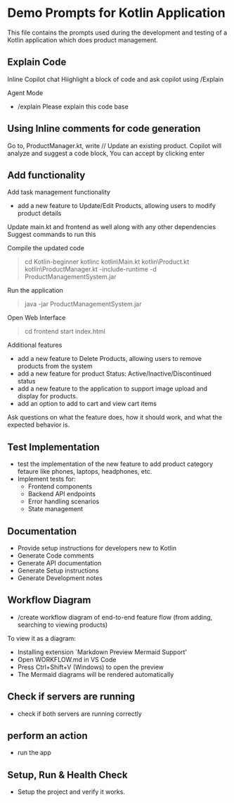 # Demo Prompts for Kotlin Application
This file contains the prompts used during the development and testing of a Kotlin application which does product management.

## Explain Code
Inline Copilot chat
Hiighlight a block of code and ask copilot using /Explain

Agent Mode
- /explain Please explain this code base 

## Using Inline comments for code generation
Go to, ProductManager.kt, write // Update an existing product. 
Copilot will analyze and suggest a code block, You can accept by clicking enter 

## Add functionality
Add task management functionality 
- add a new feature to Update/Edit Products, allowing users to modify product details

Update main.kt and frontend as well along with any other dependencies
Suggest commands to run this

Compile the updated code
> cd Kotlin-beginner
> kotlinc kotlin\Main.kt kotlin\Product.kt kotlin\ProductManager.kt -include-runtime -d ProductManagementSystem.jar

Run the application
> java -jar ProductManagementSystem.jar

Open Web Interface
> cd frontend
> start index.html

Additional features
- add a new feature to Delete Products, allowing users to remove products from the system
- add a new feature for product Status: Active/Inactive/Discontinued status
- add a new feature to the application to support image upload and display for products.
- add an option to add to cart and view cart items

Ask questions on what the feature does, how it should work, and what the expected behavior is.

## Test Implementation

- test the implementation of the new feature to add product category fetaure like phones, laptops, headphones, etc.
- Implement tests for:
    - Frontend components 
    - Backend API endpoints
    - Error handling scenarios
    - State management

## Documentation

- Provide setup instructions for developers new to Kotlin
- Generate Code comments
- Generate API documentation
- Generate Setup instructions
- Generate Development notes

## Workflow Diagram

- /create workflow diagram of end-to-end feature flow (from adding, searching to viewing products)

To view it as a diagram:
- Installing extension `Markdown Preview Mermaid Support'
- Open WORKFLOW.md in VS Code
- Press Ctrl+Shift+V (Windows) to open the preview
- The Mermaid diagrams will be rendered automatically

## Check if servers are running
- check if both servers are running correctly

## perform an action
- run the app

## Setup, Run & Health Check

- Setup the project and verify it works.


